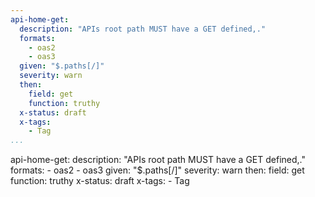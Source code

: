 ```yaml
--- 
api-home-get: 
  description: "APIs root path MUST have a GET defined,."
  formats: 
    - oas2
    - oas3
  given: "$.paths[/]"
  severity: warn
  then: 
    field: get
    function: truthy  
  x-status: draft
  x-tags:
    - Tag       
...
```

api-home-get: 
  description: "APIs root path MUST have a GET defined,."
  formats: 
    - oas2
    - oas3
  given: "$.paths[/]"
  severity: warn
  then: 
    field: get
    function: truthy
  x-status: draft
  x-tags:
    - Tag    